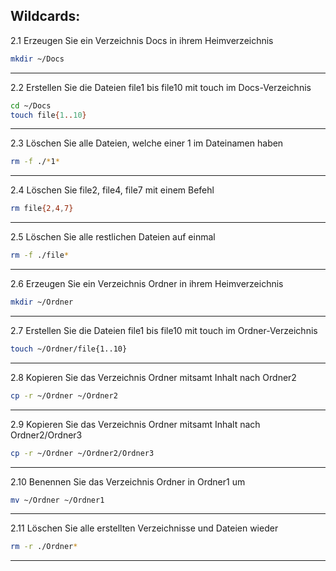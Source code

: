 ## Wildcards:
2.1 Erzeugen Sie ein Verzeichnis Docs in ihrem Heimverzeichnis
```bash
mkdir ~/Docs
```
---
2.2 Erstellen Sie die Dateien file1 bis file10 mit touch im Docs-Verzeichnis
```bash
cd ~/Docs
touch file{1..10}
```
---
2.3 Löschen Sie alle Dateien, welche einer 1 im Dateinamen haben
```bash
rm -f ./*1*
```
---
2.4 Löschen Sie file2, file4, file7 mit einem Befehl
```bash
rm file{2,4,7}
```
---
2.5 Löschen Sie alle restlichen Dateien auf einmal
```bash
rm -f ./file*
```
---
2.6 Erzeugen Sie ein Verzeichnis Ordner in ihrem Heimverzeichnis
```bash
mkdir ~/Ordner
```
---
2.7 Erstellen Sie die Dateien file1 bis file10 mit touch im Ordner-Verzeichnis
```bash
touch ~/Ordner/file{1..10}
```
---
2.8 Kopieren Sie das Verzeichnis Ordner mitsamt Inhalt nach Ordner2
```bash
cp -r ~/Ordner ~/Ordner2
```
---
2.9 Kopieren Sie das Verzeichnis Ordner mitsamt Inhalt nach Ordner2/Ordner3
```bash
cp -r ~/Ordner ~/Ordner2/Ordner3
```
---
2.10 Benennen Sie das Verzeichnis Ordner in Ordner1 um
```bash
mv ~/Ordner ~/Ordner1
```
---
2.11 Löschen Sie alle erstellten Verzeichnisse und Dateien wieder
```bash
rm -r ./Ordner*
```
---
